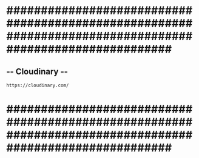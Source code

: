 # ######################################################################################################### #


## -- Cloudinary -- ##


    https://cloudinary.com/


# ######################################################################################################### #